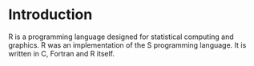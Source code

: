 # Introduction

R is a programming language designed for statistical computing and graphics. R was an implementation of the S programming language. It is written in C, Fortran and R itself.